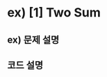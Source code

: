 <!-- PR 제목은 ex) [number]-title  -->
<!-- 이름-몇번째(푼 문제 개수) ex) 홍길동-13 -->

# ex) [1] Two Sum

## ex) 문제 설명 

<!-- Given an array of integers nums and an integer target, return indices of the two numbers such that they add up to target.

You may assume that each input would have exactly one solution, and you may not use the same element twice.

You can return the answer in any order. -->

## 코드 설명

<!-- 
```
(대충 코드 내용)
```
(어떻게 코드 작성했는지)
-->

